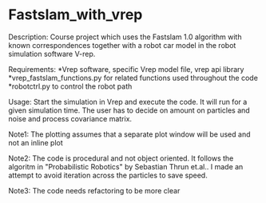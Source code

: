 # Fastslam_with_vrep
Description:
    Course project which uses the Fastslam 1.0 algorithm with known 
    correspondences together with a robot car model in the 
    robot simulation software V-rep. 

Requirements: 
    *Vrep software, specific Vrep model file, vrep api library
    *vrep_fastslam_functions.py for related functions used throughout the code
    *robotctrl.py to control the robot path
    
Usage:
    Start the simulation in Vrep and execute the code. It will run for
    a given simulation time. The user has to decide on amount on particles
    and noise and process covariance matrix.

Note1: 
    The plotting assumes that a separate plot window will be used and 
    not an inline plot

Note2: 
    The code is procedural and not object oriented. It follows the 
    algoritm in "Probabilistic Robotics" by Sebastian Thrun et.al.. I made an
    attempt to avoid iteration across the particles to save speed.

Note3: 
    The code needs refactoring to be more clear
